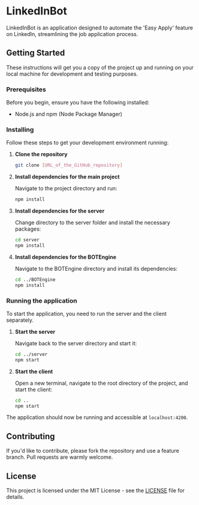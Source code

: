 # LinkedInBot

LinkedInBot is an application designed to automate the 'Easy Apply' feature on LinkedIn, streamlining the job application process.

## Getting Started

These instructions will get you a copy of the project up and running on your local machine for development and testing purposes.

### Prerequisites

Before you begin, ensure you have the following installed:
- Node.js and npm (Node Package Manager)

### Installing

Follow these steps to get your development environment running:

1. **Clone the repository**

   ```bash
   git clone [URL_of_the_GitHub_repository]
   ```

2. **Install dependencies for the main project**

   Navigate to the project directory and run:

   ```bash
   npm install
   ```

3. **Install dependencies for the server**

   Change directory to the server folder and install the necessary packages:

   ```bash
   cd server
   npm install
   ```

4. **Install dependencies for the BOTEngine**

   Navigate to the BOTEngine directory and install its dependencies:

   ```bash
   cd ../BOTEngine
   npm install
   ```

### Running the application

To start the application, you need to run the server and the client separately.

1. **Start the server**

   Navigate back to the server directory and start it:

   ```bash
   cd ../server
   npm start
   ```

2. **Start the client**

   Open a new terminal, navigate to the root directory of the project, and start the client:

   ```bash
   cd ..
   npm start
   ```

The application should now be running and accessible at `localhost:4200`.

## Contributing

If you'd like to contribute, please fork the repository and use a feature branch. Pull requests are warmly welcome.

## License

This project is licensed under the MIT License - see the [LICENSE](LICENSE) file for details.

